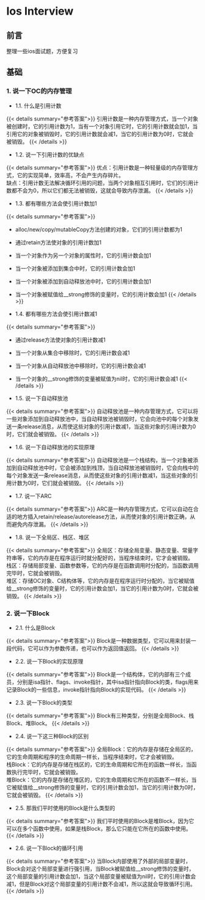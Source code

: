 # Ios Interview

<!--more-->
## 前言
整理一些ios面试题，方便复习
## 基础
### 1. 说一下OC的内存管理
- 1.1. 什么是引用计数

{{< details summary="参考答案">}}
引用计数是一种内存管理方式，当一个对象被创建时，它的引用计数为1，当有一个对象引用它时，它的引用计数就会加1，当引用它的对象被销毁时，它的引用计数就会减1，当它的引用计数为0时，它就会被销毁。
{{< /details >}}

- 1.2. 说一下引用计数的优缺点

{{< details summary="参考答案">}}
优点：引用计数是一种轻量级的内存管理方式，它的实现简单，效率高，不会产生内存碎片。<br>
缺点：引用计数无法解决循环引用的问题，当两个对象相互引用时，它们的引用计数都不会为0，所以它们都无法被销毁，这就会导致内存泄漏。
{{< /details >}}

- 1.3. 都有哪些方法会使引用计数加1

{{< details summary="参考答案">}}
- alloc/new/copy/mutableCopy方法创建的对象，它们的引用计数都为1<br>
- 通过retain方法使对象的引用计数加1<br>
- 当一个对象作为另一个对象的属性时，它的引用计数会加1<br>
- 当一个对象被添加到集合中时，它的引用计数会加1<br>
- 当一个对象被添加到自动释放池中时，它的引用计数会加1<br>
- 当一个对象被赋值给__strong修饰的变量时，它的引用计数会加1
{{< /details >}}

- 1.4. 都有哪些方法会使引用计数减1

{{< details summary="参考答案">}}
- 通过release方法使对象的引用计数减1<br>
- 当一个对象从集合中移除时，它的引用计数会减1<br>
- 当一个对象从自动释放池中移除时，它的引用计数会减1<br>
- 当一个对象的__strong修饰的变量被赋值为nil时，它的引用计数会减1
{{< /details >}}

- 1.5. 说一下自动释放池

{{< details summary="参考答案">}}
自动释放池是一种内存管理方式，它可以将一些对象添加到自动释放池中，当自动释放池被销毁时，它会向池中的每个对象发送一条release消息，从而使这些对象的引用计数减1，当这些对象的引用计数为0时，它们就会被销毁。
{{< /details >}}

- 1.6. 说一下自动释放池的实现原理

{{< details summary="参考答案">}}
自动释放池是一个栈结构，当一个对象被添加到自动释放池中时，它会被添加到栈顶，当自动释放池被销毁时，它会向栈中的每个对象发送一条release消息，从而使这些对象的引用计数减1，当这些对象的引用计数为0时，它们就会被销毁。
{{< /details >}}

- 1.7. 说一下ARC

{{< details summary="参考答案">}}
ARC是一种内存管理方式，它可以自动在合适的地方插入retain/release/autorelease方法，从而使对象的引用计数正确，从而避免内存泄漏。
{{< /details >}}

- 1.8. 说一下全局区、栈区、堆区

{{< details summary="参考答案">}}
全局区：存储全局变量、静态变量、常量字符串等，它的内存是在程序运行时就分配好的，当程序结束时，它才会被销毁。<br>
栈区：存储局部变量、函数参数等，它的内存是在函数调用时分配的，当函数调用完毕时，它就会被销毁。<br>
堆区：存储OC对象、C结构体等，它的内存是在程序运行时分配的，当它被赋值给__strong修饰的变量时，它的引用计数会加1，当它的引用计数为0时，它就会被销毁。
{{< /details >}}

### 2. 说一下Block
- 2.1. 什么是Block

{{< details summary="参考答案">}}
Block是一种数据类型，它可以用来封装一段代码，它可以作为参数传递，也可以作为返回值返回。
{{< /details >}}

- 2.2. 说一下Block的实现原理

{{< details summary="参考答案">}}
Block是一个结构体，它的内部有三个成员，分别是isa指针、flags、invoke指针，其中isa指针指向Block的类，flags用来记录Block的一些信息，invoke指针指向Block的实现代码。
{{< /details >}}

- 2.3. 说一下Block的类型

{{< details summary="参考答案">}}
Block有三种类型，分别是全局Block、栈Block、堆Block。
{{< /details >}}

- 2.4. 说一下这三种Block的区别

{{< details summary="参考答案">}}
全局Block：它的内存是存储在全局区的，它的生命周期和程序的生命周期一样长，当程序结束时，它才会被销毁。<br>
栈Block：它的内存是存储在栈区的，它的生命周期和它所在的函数一样长，当函数执行完毕时，它就会被销毁。<br>
堆Block：它的内存是存储在堆区的，它的生命周期和它所在的函数不一样长，当它被赋值给__strong修饰的变量时，它的引用计数会加1，当它的引用计数为0时，它就会被销毁。
{{< /details >}}

- 2.5. 那我们平时使用的Block是什么类型的

{{< details summary="参考答案">}}
我们平时使用的Block是堆Block，因为它可以在多个函数中使用，如果是栈Block，那么它只能在它所在的函数中使用。
{{< /details >}}

- 2.6. 说一下Block的循环引用

{{< details summary="参考答案">}}
当Block内部使用了外部的局部变量时，Block会对这个局部变量进行强引用，当Block被赋值给__strong修饰的变量时，这个局部变量的引用计数会加1，当这个局部变量被赋值为nil时，它的引用计数会减1，但是Block对这个局部变量的引用计数不会减1，所以这就会导致循环引用。
{{< /details >}}

